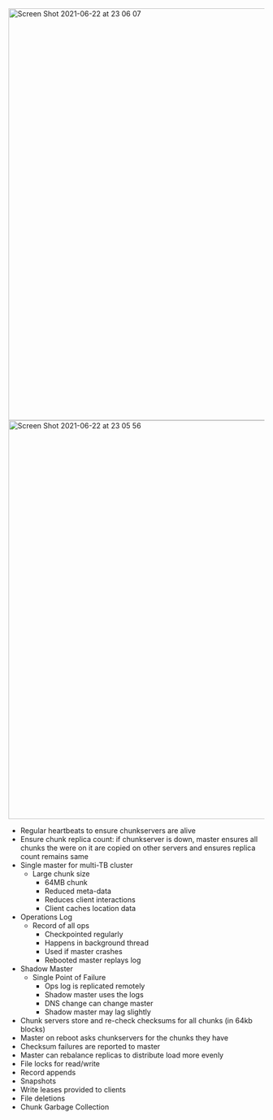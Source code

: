 <img width="811" alt="Screen Shot 2021-06-22 at 23 06 07" src="https://user-images.githubusercontent.com/12546802/122939265-74a9fe00-d3ae-11eb-8691-20868ad0cf8a.png">

<img width="785" alt="Screen Shot 2021-06-22 at 23 05 56" src="https://user-images.githubusercontent.com/12546802/122939272-7673c180-d3ae-11eb-9a4e-a7d3fd55eae6.png">

* Regular heartbeats to ensure chunkservers are alive
* Ensure chunk replica count: if chunkserver is down, master ensures all chunks the were on it are copied on other servers and ensures replica count remains same
* Single master for multi-TB cluster
  * Large chunk size
    * 64MB chunk
    * Reduced meta-data
    * Reduces client interactions
    * Client caches location data
* Operations Log
  * Record of all ops
    * Checkpointed regularly
    * Happens in background thread 
    * Used if master crashes
    * Rebooted master replays log
* Shadow Master
  * Single Point of Failure
    * Ops log is replicated remotely
    * Shadow master uses the logs
    * DNS change can change master
    * Shadow master may lag slightly
* Chunk servers store and re-check checksums for all chunks (in 64kb blocks)
* Master on reboot asks chunkservers for the chunks they have
* Checksum failures are reported to master
* Master can rebalance replicas to distribute load more evenly
* File locks for read/write
* Record appends
* Snapshots
* Write leases provided to clients
* File deletions
* Chunk Garbage Collection  
      
